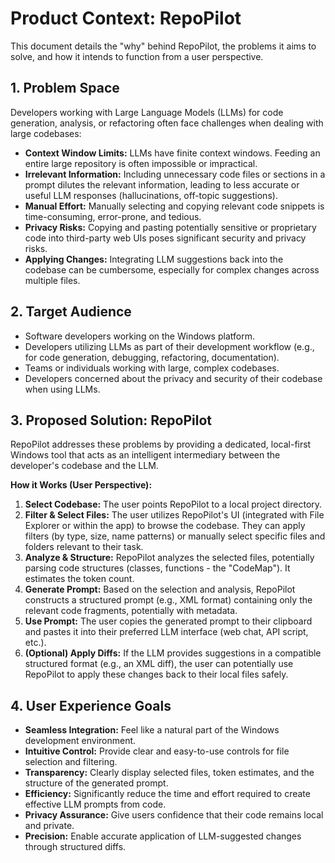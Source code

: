 # Product Context: RepoPilot

This document details the "why" behind RepoPilot, the problems it aims to solve, and how it intends to function from a user perspective.

## 1. Problem Space

Developers working with Large Language Models (LLMs) for code generation, analysis, or refactoring often face challenges when dealing with large codebases:

-   **Context Window Limits:** LLMs have finite context windows. Feeding an entire large repository is often impossible or impractical.
-   **Irrelevant Information:** Including unnecessary code files or sections in a prompt dilutes the relevant information, leading to less accurate or useful LLM responses (hallucinations, off-topic suggestions).
-   **Manual Effort:** Manually selecting and copying relevant code snippets is time-consuming, error-prone, and tedious.
-   **Privacy Risks:** Copying and pasting potentially sensitive or proprietary code into third-party web UIs poses significant security and privacy risks.
-   **Applying Changes:** Integrating LLM suggestions back into the codebase can be cumbersome, especially for complex changes across multiple files.

## 2. Target Audience

-   Software developers working on the Windows platform.
-   Developers utilizing LLMs as part of their development workflow (e.g., for code generation, debugging, refactoring, documentation).
-   Teams or individuals working with large, complex codebases.
-   Developers concerned about the privacy and security of their codebase when using LLMs.

## 3. Proposed Solution: RepoPilot

RepoPilot addresses these problems by providing a dedicated, local-first Windows tool that acts as an intelligent intermediary between the developer's codebase and the LLM.

**How it Works (User Perspective):**

1.  **Select Codebase:** The user points RepoPilot to a local project directory.
2.  **Filter & Select Files:** The user utilizes RepoPilot's UI (integrated with File Explorer or within the app) to browse the codebase. They can apply filters (by type, size, name patterns) or manually select specific files and folders relevant to their task.
3.  **Analyze & Structure:** RepoPilot analyzes the selected files, potentially parsing code structures (classes, functions - the "CodeMap"). It estimates the token count.
4.  **Generate Prompt:** Based on the selection and analysis, RepoPilot constructs a structured prompt (e.g., XML format) containing only the relevant code fragments, potentially with metadata.
5.  **Use Prompt:** The user copies the generated prompt to their clipboard and pastes it into their preferred LLM interface (web chat, API script, etc.).
6.  **(Optional) Apply Diffs:** If the LLM provides suggestions in a compatible structured format (e.g., an XML diff), the user can potentially use RepoPilot to apply these changes back to their local files safely.

## 4. User Experience Goals

-   **Seamless Integration:** Feel like a natural part of the Windows development environment.
-   **Intuitive Control:** Provide clear and easy-to-use controls for file selection and filtering.
-   **Transparency:** Clearly display selected files, token estimates, and the structure of the generated prompt.
-   **Efficiency:** Significantly reduce the time and effort required to create effective LLM prompts from code.
-   **Privacy Assurance:** Give users confidence that their code remains local and private.
-   **Precision:** Enable accurate application of LLM-suggested changes through structured diffs.